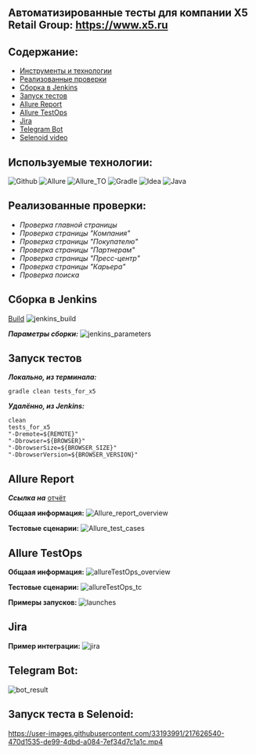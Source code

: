 ## Автоматизированные тесты для компании X5 Retail Group: https://www.x5.ru

## Содержание:
* [Инструменты и технологии](Технологии)
* [Реализованные проверки](https://github.com/evgenyTarasovRepo/X5CompanyProject/blob/master/README.md#%D1%80%D0%B5%D0%B0%D0%BB%D0%B8%D0%B7%D0%BE%D0%B2%D0%B0%D0%BD%D0%BD%D1%8B%D0%B5-%D0%BF%D1%80%D0%BE%D0%B2%D0%B5%D1%80%D0%BA%D0%B8)
* [Сборка в Jenkins](https://github.com/evgenyTarasovRepo/X5CompanyProject/blob/master/README.md#%D1%81%D0%B1%D0%BE%D1%80%D0%BA%D0%B0-%D0%B2-jenkins)
* [Запуск тестов](https://github.com/evgenyTarasovRepo/X5CompanyProject/blob/master/README.md#%D0%B7%D0%B0%D0%BF%D1%83%D1%81%D0%BA-%D1%82%D0%B5%D1%81%D1%82%D0%BE%D0%B2)
* [Allure Report](https://github.com/evgenyTarasovRepo/X5CompanyProject/blob/master/README.md#allure-report)
* [Allure TestOps](https://github.com/evgenyTarasovRepo/X5CompanyProject/blob/master/README.md#allure-testops)
* [Jira](https://github.com/evgenyTarasovRepo/X5CompanyProject/blob/master/README.md#jira)
* [Telegram Bot](https://github.com/evgenyTarasovRepo/X5CompanyProject/blob/master/README.md#telegram-bot)
* [Selenoid video](https://github.com/evgenyTarasovRepo/X5CompanyProject/blob/master/README.md#%D0%B7%D0%B0%D0%BF%D1%83%D1%81%D0%BA-%D1%82%D0%B5%D1%81%D1%82%D0%B0-%D0%B2-selenoid)


## Используемые технологии:
![Github](https://user-images.githubusercontent.com/33193991/217645174-5c7f82cf-039b-46a2-b920-278e51d6235d.svg)
![Allure](https://user-images.githubusercontent.com/33193991/217647882-5bf3780b-c1f8-496e-addd-735d9ec71fbf.svg)
![Allure_TO](https://user-images.githubusercontent.com/33193991/217647919-bc6466d4-af35-406c-ab88-e1282d90f99b.svg)
![Gradle](https://user-images.githubusercontent.com/33193991/217648002-9c051805-7a81-4991-911f-ce89a4674837.svg)
![Idea](https://user-images.githubusercontent.com/33193991/217648101-c28e341f-dd5d-4490-9e39-7a111681a9e2.svg)
![Java](https://user-images.githubusercontent.com/33193991/217648120-50753b8e-795e-4561-b5d7-aa526fea731a.svg)



## Реализованные проверки:
- *Проверка главной страницы*
- *Проверка страницы "Компания"*
- *Проверка страницы "Покупателю"*
- *Проверка страницы "Партнерам"*
- *Проверка страницы "Пресс-центр"*
- *Проверка страницы "Карьера"*
- *Проверка поиска*    

## Сборка в Jenkins
[Build](https://jenkins.autotests.cloud/job/eatarasov_x5project/11/)
![jenkins_build](https://user-images.githubusercontent.com/33193991/217621473-d93f9080-63b9-4b1b-919e-3f83303e670a.png)

__*Параметры сборки:*__
![jenkins_parameters](https://user-images.githubusercontent.com/33193991/217621932-3a303704-eefe-46b2-b330-d82ff8257070.png)

## Запуск тестов

__*Локально, из терминала:*__
```
gradle clean tests_for_x5
```

__*Удалённо, из Jenkins:*__
```
clean
tests_for_x5
"-Dremote=${REMOTE}"
"-Dbrowser=${BROWSER}"
"-DbrowserSize=${BROWSER_SIZE}"
"-DbrowserVersion=${BROWSER_VERSION}"
```

## Allure Report
__*Ссылка на*__ [отчёт](https://jenkins.autotests.cloud/job/eatarasov_x5project/11/allure/)

__Общаая информация:__
![Allure_report_overview](https://user-images.githubusercontent.com/33193991/217624029-481594d0-24dc-47a5-8a7f-482c2149c04b.png)

__Тестовые сценарии:__
![Allure_test_cases](https://user-images.githubusercontent.com/33193991/217624244-9ddfd446-4655-4065-b8f5-1f7728aae2c3.png)


## Allure TestOps
__Общаая информация:__
![allureTestOps_overview](https://user-images.githubusercontent.com/33193991/217625514-72feb9ff-5777-43b4-9540-233143852590.png)

__Тестовые сценарии:__
![allureTestOps_tc](https://user-images.githubusercontent.com/33193991/217625551-a80a03df-05eb-4032-a795-8c881524ba37.png)

__Примеры запусков:__
![launches](https://user-images.githubusercontent.com/33193991/217625597-1db4eff9-5106-4508-b94f-48f81eb55e53.png)


## Jira
__Пример интеграции:__
![jira](https://user-images.githubusercontent.com/33193991/217626087-ed6356fc-4da0-4cca-947f-63103a0f4350.png)

## Telegram Bot:
![bot_result](https://user-images.githubusercontent.com/33193991/217626265-9222ab40-c73a-4d7f-9869-a9827fc2a05b.png)

## Запуск теста в Selenoid:
https://user-images.githubusercontent.com/33193991/217626540-470d1535-de99-4dbd-a084-7ef34d7c1a1c.mp4



